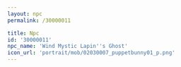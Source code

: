 ```yaml
---
layout: npc
permalink: /30000011

title: Npc
id: '30000011'
npc_name: 'Wind Mystic Lapin''s Ghost'
icon_url: 'portrait/mob/02030007_puppetbunny01_p.png'
---
```

